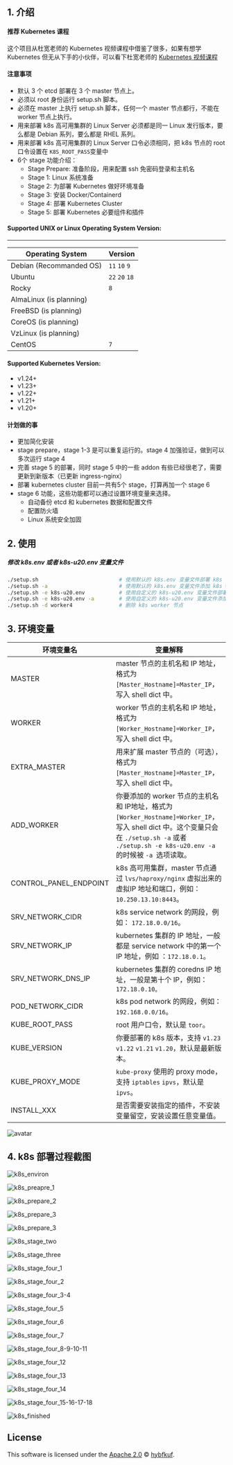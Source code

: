 ## 1. 介绍

#### 推荐 Kubernetes 课程

这个项目从杜宽老师的 Kubernetes 视频课程中借鉴了很多，如果有想学 Kubernetes 但无从下手的小伙伴，可以看下杜宽老师的 [Kubernetes 视频课程](https://edu.51cto.com/course/23845.html)

#### 注意事项 

- 默认 3 个 etcd 部署在 3 个 master 节点上。
- 必须以 root 身份运行 setup.sh 脚本。
- 必须在 master 上执行 setup.sh 脚本，任何一个 master 节点都行，不能在 worker 节点上执行。
- 用来部署 k8s 高可用集群的 Linux Server 必须都是同一 Linux 发行版本，要么都是 Debian 系列，要么都是 RHEL 系列。
- 用来部署 k8s 高可用集群的 Linux Server 口令必须相同，把 k8s 节点的 root 口令设置在 `K8S_ROOT_PASS`变量中 
- 6个 stage 功能介绍：
    - Stage Prepare: 准备阶段，用来配置 ssh 免密码登录和主机名
    - Stage 1: Linux 系统准备
    - Stage 2: 为部署 Kubernetes 做好环境准备
    - Stage 3: 安装 Docker/Containerd
    - Stage 4: 部署 Kubernetes Cluster
    - Stage 5: 部署 Kubernetes 必要组件和插件

#### Supported UNIX or Linux Operating System Version:

---

| Operating System        | Version        |
| ----------------------- | -------------- |
| Debian (Recommanded OS) | `11` `10` `9`  |
| Ubuntu                  | `22` `20` `18` |
| Rocky                   | `8`            |
| AlmaLinux (is planning) |                |
| FreeBSD (is planning)   |                |
| CoreOS (is planning)    |                |
| VzLinux (is planning)   |                |
| CentOS                  | `7`            |

#### Supported Kubernetes Version:

- v1.24+
- v1.23+
- v1.22+
- v1.21+
- v1.20+

#### 计划做的事

- 更加简化安装
- stage prepare，stage 1-3 是可以重复运行的。stage 4 加强验证，做到可以多次运行 stage 4
- 完善 stage 5 的部署，同时 stage 5 中的一些 addon 有些已经很老了，需要更新到新版本（已更新 ingress-nginx）
- 部署 kubernetes cluster 目前一共有5个 stage，打算再加一个 stage 6
- stage 6 功能，这些功能都可以通过设置环境变量来选择。
    - 自动备份 etcd 和 kubernetes 数据和配置文件
    - 配置防火墙
    - Linux 系统安全加固

## 2. 使用

##### 修改 k8s.env 或者 k8s-u20.env 变量文件

```bash
./setup.sh                     		# 使用默认的 k8s.env 变量文件部署 k8s 高可用集群
./setup.sh -a                  		# 使用默认的 k8s.env 变量文件添加 k8s worker 节点
./setup.sh -e k8s-u20.env       	# 使用自定义的 k8s-u20.env 变量文件部署 k8s 高可用集群
./setup.sh -e k8s-u20.env -a    	# 使用自定义的 k8s-u20.env 变量文件添加 k8s worker 节点
./setup.sh -d worker4          		# 删除 k8s worker 节点
```

## 3. 环境变量

| 环境变量名             | 变量解释                                                     |
| ---------------------- | ------------------------------------------------------------ |
| MASTER                 | master 节点的主机名和 IP 地址，格式为`[Master_Hostname]=Master_IP`，写入 shell dict 中。 |
| WORKER                 | worker 节点的主机名和 IP 地址，格式为 `[Worker_Hostname]=Worker_IP`，写入 shell dict 中。 |
| EXTRA_MASTER           | 用来扩展 master 节点的（可选），格式为` [Master_Hostname]=Master_IP`，写入 shell dict 中。 |
| ADD_WORKER             | 你要添加的 worker 节点的主机名和 IP地址，格式为  `[Worker_Hostname]=Worker_IP`，写入 shell dict 中。这个变量只会在 `./setup.sh -a` 或者 `./setup.sh -e k8s-u20.env -a`  的时候被 `-a `选项读取。 |
| CONTROL_PANEL_ENDPOINT | k8s 高可用集群，master 节点通过 `lvs/haproxy/nginx` 虚拟出来的虚拟IP 地址和端口，例如：`10.250.13.10:8443`。 |
| SRV_NETWORK_CIDR       | k8s service network 的网段，例如： `172.18.0.0/16`。         |
| SRV_NETWORK_IP         | kubernetes 集群的 IP 地址，一般都是 service network 中的第一个 IP 地址，例如 ：`172.18.0.1`。 |
| SRV_NETWORK_DNS_IP     | kubernetes 集群的 coredns IP 地址，一般是第十个 IP，例如： `172.18.0.10。` |
| POD_NETWORK_CIDR       | k8s pod network 的网段，例如：`192.168.0.0/16`。             |
| KUBE_ROOT_PASS         | root 用户口令，默认是 `toor`。                               |
| KUBE_VERSION           | 你要部署的 k8s 版本，支持 `v1.23` `v1.22` `v1.21` `v1.20`，默认是最新版本。 |
| KUBE_PROXY_MODE        | `kube-proxy` 使用的 proxy mode，支持 `iptables`  `ipvs`，默认是 `ipvs`。 |
| INSTALL_XXX            | 是否需要安装指定的插件，不安装变量留空，安装设置任意变量值。 |

![avatar](doc/pics/k8s.env.png)

## 4. k8s 部署过程截图

![k8s_environ](doc/pics/k8s_environ.png)

![k8s_preapre_1](doc/pics/k8s_preapre_1.png)

![k8s_prepare_2](doc/pics/k8s_prepare_2.png)

![k8s_prepare_3](doc/pics/k8s_prepare_3.png)

![k8s_prepare_3](doc/pics/k8s_stage_one.png)

![k8s_stage_two](doc/pics/k8s_stage_two.png)

![k8s_stage_three](doc/pics/k8s_stage_three.png)

![k8s_stage_four_1](doc/pics/k8s_stage_four_1.png)

![k8s_stage_four_2](doc/pics/k8s_stage_four_2.png)

![k8s_stage_four_3-4](doc/pics/k8s_stage_four_3-4.png)

![k8s_stage_four_5](doc/pics/k8s_stage_four_5.png)

![k8s_stage_four_6](doc/pics/k8s_stage_four_6.png)

![k8s_stage_four_7](doc/pics/k8s_stage_four_7.png)

![k8s_stage_four_8-9-10-11](doc/pics/k8s_stage_four_8-9-10-11.png)

![k8s_stage_four_12](doc/pics/k8s_stage_four_12.png)

![k8s_stage_four_13](doc/pics/k8s_stage_four_13.png)

![k8s_stage_four_14](doc/pics/k8s_stage_four_14.png)

![k8s_stage_four_15-16-17-18](doc/pics/k8s_stage_four_15-16-17-18.png)

![k8s_finished](doc/pics/k8s_finished.png)

## License

This software is licensed under the [Apache 2.0](https://github.com/forbearing/k8s-ha-install/blob/master/LICENSE) © [hybfkuf](https://github.com/forbearing/).
